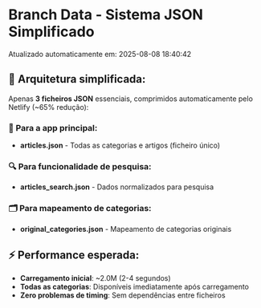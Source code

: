 # Branch Data - Sistema JSON Simplificado
Atualizado automaticamente em: 2025-08-08 18:40:42

## 🎯 Arquitetura simplificada:
Apenas **3 ficheiros JSON** essenciais, comprimidos automaticamente pelo Netlify (~65% redução):

### 📱 Para a app principal:
- **articles.json** - Todas as categorias e artigos (ficheiro único)

### 🔍 Para funcionalidade de pesquisa:
- **articles_search.json** - Dados normalizados para pesquisa

### 🗂️ Para mapeamento de categorias:
- **original_categories.json** - Mapeamento de categorias originais

## ⚡ Performance esperada:
- **Carregamento inicial**: ~2.0M (2-4 segundos)
- **Todas as categorias**: Disponíveis imediatamente após carregamento
- **Zero problemas de timing**: Sem dependências entre ficheiros
